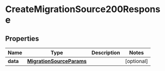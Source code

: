 

# CreateMigrationSource200Response


## Properties

| Name | Type | Description | Notes |
|------------ | ------------- | ------------- | -------------|
|**data** | [**MigrationSourceParams**](MigrationSourceParams.md) |  |  [optional] |



